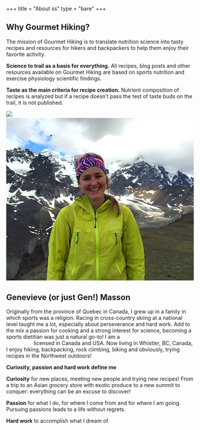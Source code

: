 +++
title = "About ss"
type = "bare"
+++

<section class="bar background-gray no-mb padding-big text-center-sm">
	<div class="container">
		<div class="row">
			<div class="col-md-6">
				<h2 class="text-uppercase">Why Gourmet Hiking?</h2>
				<p class="lead mb-small">
				The mission of Gourmet Hiking is to translate nutrition science into tasty recipes and resources for hikers and backpackers to help them enjoy their favorite activity.
				</p>
				<p class="lead mb-small">
				<strong>Science to trail as a basis for everything.</strong> All recipes, blog posts and other resources available on Gourmet Hiking are based on sports nutrition and exercise physiology scientific findings.
				</p>
				<p class="lead mb-small">
				<strong>Taste as the main criteria for recipe creation.</strong> Nutrient composition of recipes is analyzed but if a recipe doesn’t pass the test of taste buds on the trail, it is not published.
				</p>
			</div>
			<div class="col-md-6 text-center">
				<img src="/img/about/about.png" class="img-responsive"/>
			</div>
		</div>		
	</div>
</section>

<section class="bar no-mb color-white padding-big text-center-sm">
	<div class="container">
		<div class="row">
			<div class="col-md-6 text-center">
				<img src="/img/about/gen.jpg" class="img-responsive"/>				
			</div>
			<div class="col-md-6">
				<h2 class="text-uppercase">Genevieve (or just Gen!) Masson</h2>
				<p class="lead mb-small">
				Originally from the province of Quebec in Canada, I grew up in a family in which sports was a religion. Racing in cross-country skiing at a national level taught me a lot, especially about perseverance and hard work. Add to the mix a passion for cooking and a strong interest for science, becoming a sports dietitian was just a natural go-to! I am a <a href="http://www.eatrightpro.org/resources/about-us/what-is-an-rdn-and-dtr/what-is-a-registered-dietitian-nutritionist" style="color:white; text-decoration: underline;">registered dietitian nutritionist</a> licensed in Canada and USA. Now living in Whistler, BC, Canada, I enjoy hiking, backpacking, rock climbing, biking and obviously, trying recipes in the Northwest outdoors!
				</p>
				<p class="lead mb-small text-center" style="font-weight: bold;">
 				Curiosity, passion and hard work define me</p>
 				</p>
 				<p class="lead mb-small">
				<strong>Curiosity</strong> for new places, meeting new people and trying new recipes! From a trip to an Asian grocery store with exotic produce to a new summit to conquer: everything can be an excuse to discover!
				</p>
				<p class="lead mb-small">
				<strong>Passion</strong> for what I do, for where I come from and for where I am going. Pursuing passions leads to a life without regrets.
				</p>
				<p class="lead mb-small">
				<strong>Hard work</strong> to accomplish what I dream of.
				</p>
			</div>
		</div>
	</div>
</section>